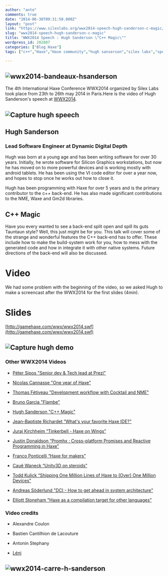 ```yaml
---
author: "anto"
comments: true
date: "2014-06-30T09:31:50.000Z"
layout: "post"
link: "https://www.silexlabs.org/wwx2014-speech-hugh-sanderson-c-magic/"
slug: "wwx2014-speech-hugh-sanderson-c-magic"
title: "WWX2014 Speech : Hugh Sanderson \"C++ Magic\""
wordpress_id: 202807
categories: ["Blog Haxe"]
tags: ["c++","Haxe","Haxe community","hugh sanserson","silex labs","speech","wwx2014","wwx2014 speech"]

---
```

## ![wwx2014-bandeaux-hsanderson](https://www.silexlabs.org/wp-content/uploads/2014/06/wwx2014-bandeaux-hsanderson.png)




The 4th International Haxe Conference WWX2014 organized by Silex Labs took place from 23th to 26th may 2014 in Paris.Here is the video of Hugh Sanderson's speech at [WWX2014](http://wwx.silexlabs.org/2014/).





## ![Capture hugh speech](https://www.silexlabs.org/wp-content/uploads/2014/06/Capture-hugh-speech-687x520.jpg)




## Hugh Sanderson




### Lead Software Engineer at Dynamic Digital Depth




Hugh was born at a young age and has been writing software for over 30 years. Initially, he wrote software for Silicon Graphics workstations, but now he has moved on to more powerful devices and is working mostly with android tablets. He has been using the VI code editor for over a year now, and hopes to stop once he works out how to close it.




Hugh has been programming with Haxe for over 5 years and is the primary contributor to the c++ back-end. He has also made significant contributions to the NME, Waxe and Gm2d libraries.





## C++ Magic




Have you every wanted to see a back-end split open and spill its guts Tauntaun style? Well, this just might be for you. This talk will cover some of the strange and wonderful features the C++ back-end has to offer. These include how to make the build-system work for you, how to mess with the generated code and how in integrate it with other native systems. Future directions of the back-end will also be discussed.








# Video


We had some problem with the beginning of the video, so we asked Hugh to make a screencast after the WWX2014 for the first slides (4min).




# Slides







[http://gamehaxe.com/wwx/wwx2014.swf](http://gamehaxe.com/wwx/wwx2014.swf)









## ![Capture hugh demo](https://www.silexlabs.org/wp-content/uploads/2014/06/Capture-hugh-demo-687x508.jpg)




### Other WWX2014 Videos






  * [Péter Sipos "Senior dev & Tech lead at Prezi"](https://www.silexlabs.org/?p=202977)


  * [Nicolas Cannasse "One year of Haxe"](https://www.silexlabs.org/?p=202725)


  * [Thomas Fétiveau "Development workflow with Cocktail and NME"](https://www.silexlabs.org/?p=202751)


  * [Bruno Garcia "Flambe"](https://www.silexlabs.org/?p=202765)


  * [Hugh Sanderson "C++ Magic"](https://www.silexlabs.org/?p=202807)


  * [Jean-Baptiste Richardet “What's your favorite Haxe IDE?”](https://www.silexlabs.org/?p=202957)


  * [Juraj Kirchheim “Tinkerbell - Haxe on Wings”](https://www.silexlabs.org/?p=202939)


  * [Justin Donaldson “Promhx : Cross-platform Promises and Reactive Programming in Haxe”](https://www.silexlabs.org/?p=202971)


  * [Franco Ponticelli “Haxe for makers”](https://www.silexlabs.org/?p=202990)


  * [Cauê Waneck “Unity3D on steroids”](https://www.silexlabs.org/?p=203012)


  * [Todd Kulick “Shipping One Million Lines of Haxe to (Over) One Million Devices”](https://www.silexlabs.org/?p=203004)


  * [Andreas Söderlund "DCI - How to get ahead in system architecture"](https://www.silexlabs.org/?p=203019)


  * [Elliott Stoneham "Haxe as a compilation target for other languages"](https://www.silexlabs.org/?p=202984)










### Video credits






  * Alexandre Coulon


  * Bastien Cantilhion de Lacouture


  * Antonin Stephany


  * [Léni](http://www.leni.fr/)




## ![wwx2014-carre-h-sanderson](https://www.silexlabs.org/wp-content/uploads/2014/06/wwx2014-carre-h-sanderson.png)




